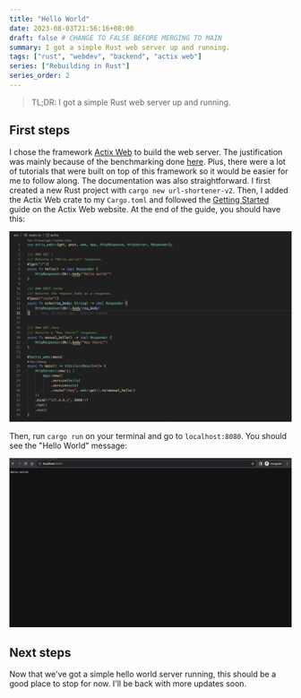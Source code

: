 ```yaml
---
title: "Hello World"
date: 2023-08-03T21:56:16+08:00
draft: false # CHANGE TO FALSE BEFORE MERGING TO MAIN
summary: I got a simple Rust web server up and running.
tags: ["rust", "webdev", "backend", "actix web"]
series: ["Rebuilding in Rust"]
series_order: 2
---
```


> TL;DR: I got a simple Rust web server up and running.

## First steps
I chose the framework [Actix Web](https://actix.rs) to build the web server. The justification was mainly because of the benchmarking done [here](https://github.com/programatik29/rust-web-benchmarks). Plus, there were a lot of tutorials that were built on top of this framework so it would be easier for me to follow along. The documentation was also straightforward. I first created a new Rust project with `cargo new url-shortener-v2`. Then, I added the Actix Web crate to my `Cargo.toml` and followed the [Getting Started](https://actix.rs/docs/getting-started/) guide on the Actix Web website.
At the end of the guide, you should have this:


![Rust Server](rust_server.png)

Then, run `cargo run` on your terminal and go to `localhost:8080`. You should see the "Hello World" message:

![Hello World](hello_world.png)

## Next steps
Now that we've got a simple hello world server running, this should be a good place to stop for now. I'll be back with more updates soon.